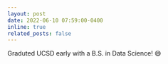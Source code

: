 ```yaml
---
layout: post
date: 2022-06-10 07:59:00-0400
inline: true
related_posts: false
---
```


Graduted UCSD early with a B.S. in Data Science! :smile:
